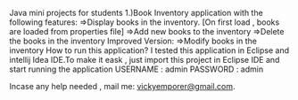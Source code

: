 Java mini projects for students
	1.)Book Inventory application with the following features:
			=>Display books in the inventory. [On first load , books are loaded from properties file]
			=>Add new books to the inventory
			=>Delete the books in the inventory
		Improved Version:
			=>Modify books in the inventory 
	How to run this application?
		I tested this application in Eclipse and intellij Idea IDE.To make it eask , just import this project in Eclipse IDE and start running the application
	USERNAME : admin
	PASSWORD : admin
	

Incase any help needed , mail me: vickyemporer@gmail.com.


